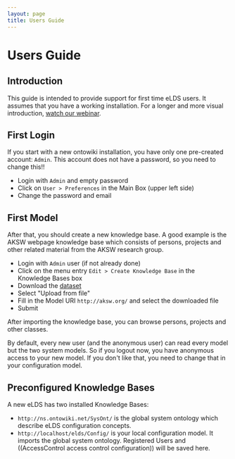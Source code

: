```yaml
---
layout: page
title: Users Guide
---
```


# Users Guide

## Introduction
This guide is intended to provide support for first time eLDS users.
It assumes that you have a working installation.
For a longer and more visual introduction, [watch our webinar](http://www.youtube.com/watch?v=vP1UDKeZsQk).

## First Login
If you start with a new ontowiki installation, you have only one pre-created account: `Admin`.
This account does not have a password, so you need to change this!!

* Login with `Admin` and empty password
* Click on `User > Preferences` in the Main Box (upper left side)
* Change the password and email

## First Model
After that, you should create a new knowledge base.
A good example is the AKSW webpage knowledge base which consists of persons, projects and other related material from the AKSW research group.

* Login with `Admin` user (if not already done)
* Click on the menu entry `Edit > Create Knowledge Base` in the Knowledge Bases box
* Download the [dataset](https://raw.github.com/AKSW/aksw.org/master/site/data.rdf)
* Select "Upload from file"
* Fill in the Model URI `http://aksw.org/` and select the downloaded file
* Submit

After importing the knowledge base, you can browse persons, projects and other classes.

By default, every new user (and the anonymous user) can read every model but the two system models.
So if you logout now, you have anonymous access to your new model.
If you don't like that, you need to change that in your configuration model.

## Preconfigured Knowledge Bases
A new eLDS has two installed Knowledge Bases:

* `http://ns.ontowiki.net/SysOnt/` is the global system ontology which describe eLDS configuration concepts.
* `http://localhost/elds/Config/` is your local configuration model. It imports the global system ontology. Registered Users and ((AccessControl access control configuration)) will be saved here.
